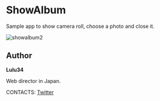 # ShowAlbum

Sample app to show camera roll, choose a photo and close it.

![showalbum2](https://user-images.githubusercontent.com/5738481/40732217-caedd1d2-646d-11e8-8552-bef54d5b2da4.gif)

## Author

**Lulu34**

Web director in Japan.

CONTACTS: [Twitter](https://twitter.com/lulu34_34)
